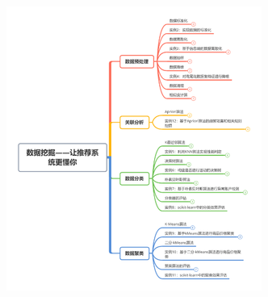 ![Image text](https://github.com/Cong-Huang/RecSys-Dev-Practice/blob/master/kg/4%E6%95%B0%E6%8D%AE%E6%8C%96%E6%8E%98%E2%80%94%E2%80%94%E8%AE%A9%E6%8E%A8%E8%8D%90%E7%B3%BB%E7%BB%9F%E6%9B%B4%E6%87%82%E4%BD%A0.png)